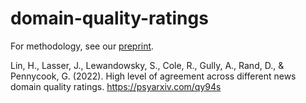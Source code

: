 # domain-quality-ratings

For methodology, see our [preprint](https://psyarxiv.com/qy94s).

Lin, H., Lasser, J., Lewandowsky, S., Cole, R., Gully, A., Rand, D., & Pennycook, G. (2022). High level of agreement across different news domain quality ratings. https://psyarxiv.com/qy94s

